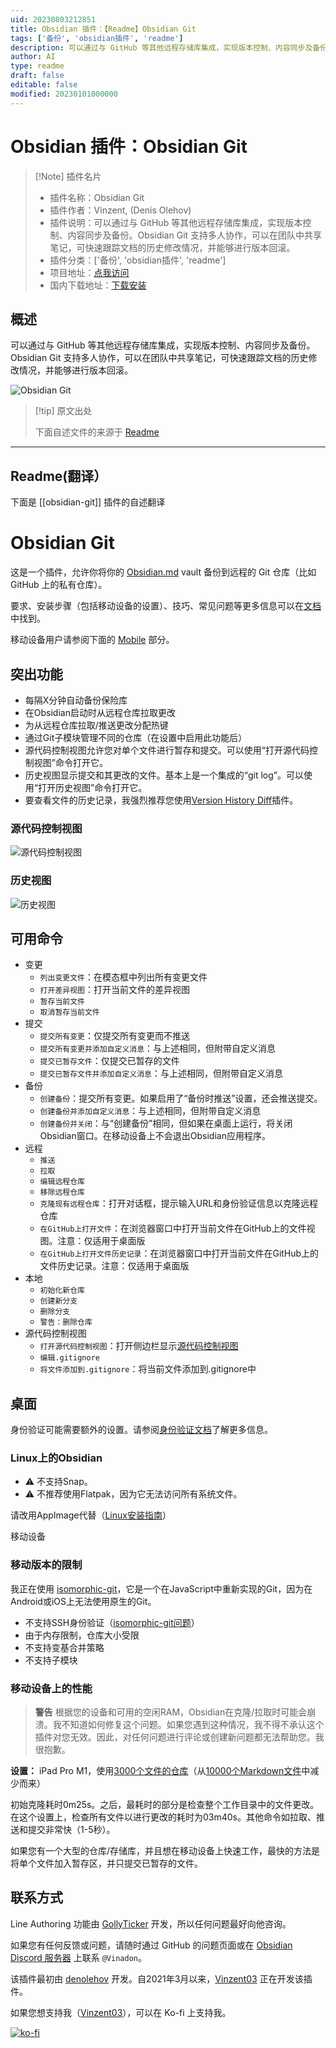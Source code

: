 ```yaml
---
uid: 20230803212851
title: Obsidian 插件：【Readme】Obsidian Git
tags: ['备份', 'obsidian插件', 'readme']
description: 可以通过与 GitHub 等其他远程存储库集成，实现版本控制、内容同步及备份。Obsidian Git 支持多人协作，可以在团队中共享笔记，可快速跟踪文档的历史修改情况，并能够进行版本回滚。
author: AI
type: readme
draft: false
editable: false
modified: 20230101000000
---
```


# Obsidian 插件：Obsidian Git

> [!Note] 插件名片
> - 插件名称：Obsidian Git
> - 插件作者：Vinzent, (Denis Olehov)
> - 插件说明：可以通过与 GitHub 等其他远程存储库集成，实现版本控制、内容同步及备份。Obsidian Git 支持多人协作，可以在团队中共享笔记，可快速跟踪文档的历史修改情况，并能够进行版本回滚。
> - 插件分类：['备份', 'obsidian插件', 'readme']
> - 项目地址：[点我访问](https://github.com/denolehov/obsidian-git)
> - 国内下载地址：[下载安装](https://pkmer.cn/products/plugin/pluginMarket/?obsidian-git)

## 概述

可以通过与 GitHub 等其他远程存储库集成，实现版本控制、内容同步及备份。Obsidian Git 支持多人协作，可以在团队中共享笔记，可快速跟踪文档的历史修改情况，并能够进行版本回滚。

![Obsidian Git](https://cdn.pkmer.cn/covers/obsidian-git.png!pkmer)

> [!tip] 原文出处
> 
>下面自述文件的来源于 [Readme](https://ghproxy.net/https://raw.githubusercontent.com/denolehov/obsidian-git/master/README.md)
> 

---

## Readme(翻译）

下面是 [[obsidian-git]] 插件的自述翻译



# Obsidian Git

这是一个插件，允许你将你的 [Obsidian.md](https://obsidian.md) vault 备份到远程的 Git 仓库（比如 GitHub 上的私有仓库）。

要求、安装步骤（包括移动设备的设置）、技巧、常见问题等更多信息可以在[文档](https://publish.obsidian.md/git-doc)中找到。

移动设备用户请参阅下面的 [Mobile](#mobile) 部分。

## 突出功能

- 每隔X分钟自动备份保险库
- 在Obsidian启动时从远程仓库拉取更改
- 为从远程仓库拉取/推送更改分配热键
- 通过Git子模块管理不同的仓库（在设置中启用此功能后）
- 源代码控制视图允许您对单个文件进行暂存和提交。可以使用“打开源代码控制视图”命令打开它。
- 历史视图显示提交和其更改的文件。基本上是一个集成的“git log”。可以使用“打开历史视图”命令打开它。
- 要查看文件的历史记录，我强烈推荐您使用[Version History Diff](obsidian://show-plugin?id=obsidian-version-history-diff)插件。

### 源代码控制视图

![源代码控制视图](https://raw.githubusercontent.com/denolehov/obsidian-git/master/images/source-view.png)

### 历史视图

![历史视图](https://raw.githubusercontent.com/denolehov/obsidian-git/master/images/history-view.png)

## 可用命令

-   变更
    -   `列出变更文件`：在模态框中列出所有变更文件
    -   `打开差异视图`：打开当前文件的差异视图
    -   `暂存当前文件`
    -   `取消暂存当前文件`
-   提交
    -   `提交所有变更`：仅提交所有变更而不推送
    -   `提交所有变更并添加自定义消息`：与上述相同，但附带自定义消息
    -   `提交已暂存文件`：仅提交已暂存的文件
    -   `提交已暂存文件并添加自定义消息`：与上述相同，但附带自定义消息
-   备份
    -   `创建备份`：提交所有变更。如果启用了“备份时推送”设置，还会推送提交。
    -   `创建备份并添加自定义消息`：与上述相同，但附带自定义消息
    -   `创建备份并关闭`：与“创建备份”相同，但如果在桌面上运行，将关闭Obsidian窗口。在移动设备上不会退出Obsidian应用程序。
-   远程
    -   `推送`
    -   `拉取`
    -   `编辑远程仓库`
    -   `移除远程仓库`
    -   `克隆现有远程仓库`：打开对话框，提示输入URL和身份验证信息以克隆远程仓库
    -   `在GitHub上打开文件`：在浏览器窗口中打开当前文件在GitHub上的文件视图。注意：仅适用于桌面版
    -   `在GitHub上打开文件历史记录`：在浏览器窗口中打开当前文件在GitHub上的文件历史记录。注意：仅适用于桌面版
-   本地
    -   `初始化新仓库`
    -   `创建新分支`
    -   `删除分支`
    -   `警告：删除仓库`
-   源代码控制视图
    -   `打开源代码控制视图`：打开侧边栏显示[源代码控制视图](#sidebar-view)
    -   `编辑.gitignore`
    -   `将文件添加到.gitignore`：将当前文件添加到.gitignore中

## 桌面

身份验证可能需要额外的设置。请参阅[身份验证文档](https://publish.obsidian.md/git-doc/Authentication)了解更多信息。

### Linux上的Obsidian

-   ⚠ 不支持Snap。
-   ⚠ 不推荐使用Flatpak，因为它无法访问所有系统文件。

请改用AppImage代替（[Linux安装指南](https://publish.obsidian.md/git-doc/Installation#Linux)）

移动设备

### 移动版本的限制

我正在使用 [isomorphic-git](https://isomorphic-git.org/)，它是一个在JavaScript中重新实现的Git，因为在Android或iOS上无法使用原生的Git。

-   不支持SSH身份验证（[isomorphic-git问题](https://github.com/isomorphic-git/isomorphic-git/issues/231)）
-   由于内存限制，仓库大小受限
-   不支持变基合并策略
-   不支持子模块

### 移动设备上的性能

> **警告**
> 根据您的设备和可用的空闲RAM，Obsidian在克隆/拉取时可能会崩溃。我不知道如何修复这个问题。如果您遇到这种情况，我不得不承认这个插件对您无效。因此，对任何问题进行评论或创建新问题都无法帮助您。我很抱歉。

**设置：** iPad Pro M1，使用[3000个文件的仓库](https://github.com/Vinzent03/obsidian-git-stress-test)（从[10000个Markdown文件](https://github.com/Zettelkasten-Method/10000-markdown-files)中减少而来）

初始克隆耗时0m25s。之后，最耗时的部分是检查整个工作目录中的文件更改。在这个设置上，检查所有文件以进行更改的耗时为03m40s。其他命令如拉取、推送和提交非常快（1-5秒）。

如果您有一个大型的仓库/存储库，并且想在移动设备上快速工作，最快的方法是将单个文件加入暂存区，并只提交已暂存的文件。

## 联系方式

Line Authoring 功能由 [GollyTicker](https://github.com/GollyTicker) 开发，所以任何问题最好向他咨询。

如果您有任何反馈或问题，请随时通过 GitHub 的问题页面或在 [Obsidian Discord 服务器](https://discord.com/invite/veuWUTm) 上联系 `@Vinadon`。

该插件最初由 [denolehov](https://github.com/denolehov) 开发。自2021年3月以来，[Vinzent03](https://github.com/Vinzent03) 正在开发该插件。

如果您想支持我（[Vinzent03](https://github.com/Vinzent03)），可以在 Ko-fi 上支持我。

[![ko-fi](https://ko-fi.com/img/githubbutton_sm.svg)](https://ko-fi.com/F1F195IQ5)



